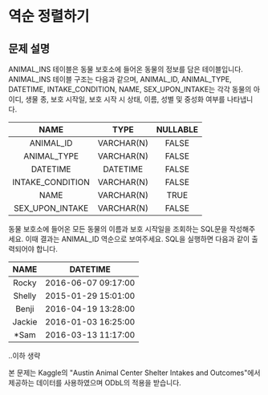 # 역순 정렬하기
## 문제 설명
ANIMAL_INS 테이블은 동물 보호소에 들어온 동물의 정보를 담은 테이블입니다. ANIMAL_INS 테이블 구조는 다음과 같으며, ANIMAL_ID, ANIMAL_TYPE, DATETIME, INTAKE_CONDITION, NAME, SEX_UPON_INTAKE는 각각 동물의 아이디, 생물 종, 보호 시작일, 보호 시작 시 상태, 이름, 성별 및 중성화 여부를 나타냅니다.

NAME	|TYPE|	NULLABLE
:---:|:---:|:---:
ANIMAL_ID	|VARCHAR(N)|	FALSE
ANIMAL_TYPE|	VARCHAR(N)|	FALSE
DATETIME|	DATETIME|	FALSE
INTAKE_CONDITION|	VARCHAR(N)|	FALSE
NAME|	VARCHAR(N)|	TRUE
SEX_UPON_INTAKE|	VARCHAR(N)|	FALSE

동물 보호소에 들어온 모든 동물의 이름과 보호 시작일을 조회하는 SQL문을 작성해주세요. 이때 결과는 ANIMAL_ID 역순으로 보여주세요. SQL을 실행하면 다음과 같이 출력되어야 합니다.

NAME|	DATETIME|
:---:|:---:
Rocky|	2016-06-07 09:17:00
Shelly|	2015-01-29 15:01:00
Benji|	2016-04-19 13:28:00
Jackie|	2016-01-03 16:25:00
*Sam|	2016-03-13 11:17:00
..이하 생략

본 문제는 Kaggle의 "Austin Animal Center Shelter Intakes and Outcomes"에서 제공하는 데이터를 사용하였으며 ODbL의 적용을 받습니다.

